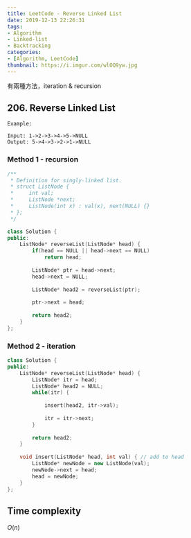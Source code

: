 ```yaml
---
title: LeetCode - Reverse Linked List
date: 2019-12-13 22:26:31
tags:
- Algorithm
- Linked-list
- Backtracking
categories:
- [Algorithm, LeetCode]
thumbnail: https://i.imgur.com/wlOQ9yw.jpg
---
```


有兩種方法，iteration & recursion

## 206. Reverse Linked List

```
Example:

Input: 1->2->3->4->5->NULL
Output: 5->4->3->2->1->NULL
```



### Method 1 - recursion

```cpp
/**
 * Definition for singly-linked list.
 * struct ListNode {
 *     int val;
 *     ListNode *next;
 *     ListNode(int x) : val(x), next(NULL) {}
 * };
 */

class Solution {
public:
    ListNode* reverseList(ListNode* head) {
        if(head == NULL || head->next == NULL)
            return head;
        
        ListNode* ptr = head->next;
        head->next = NULL;
        
        ListNode* head2 = reverseList(ptr);
        
        ptr->next = head;
        
        return head2;
    }
};
```
<!-- more -->

### Method 2 - iteration

```cpp
class Solution {
public:
    ListNode* reverseList(ListNode* head) {
        ListNode* itr = head;
        ListNode* head2 = NULL;
        while(itr) {
            
            insert(head2, itr->val);
            
            itr = itr->next;
        }
        
        return head2;
    }
    
    void insert(ListNode* head, int val) { // add to head
        ListNode* newNode = new ListNode(val);
        newNode->next = head;
        head = newNode;
    }
};
```

## Time complexity

$O(n)$

